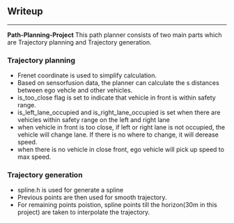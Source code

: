 ## Writeup

---

**Path-Planning-Project**
This path planner consists of two main parts which are Trajectory planning and Trajectory generation.

### Trajectory planning
* Frenet coordinate is used to simplify calculation.
* Based on sensorfusion data, the planner can calculate the s distances between ego vehcle and other vehicles.
* is_too_close flag is set to indicate that vehicle in front is within safety range. 
* is_left_lane_occupied and is_right_lane_occupied is set when there are vehicles within safety range on the left and right lane
* when vehicle in front is too close, if left or right lane is not occupied, the vehicle will change lane. If there is no where to change, it will derease speed.
* when there is no vehicle in close front, ego vehicle will pick up speed to max speed.


### Trajectory generation
* spline.h is used for generate a spline
* Previous points are then used for smooth trajectory.
* For remaining points poistion, spline points till the horizon(30m in this project) are taken to interpolate the trajectory.
